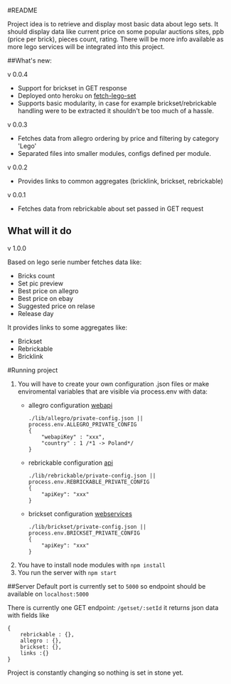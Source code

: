 #README

Project idea is to retrieve and display most basic data about lego sets.
It should display data like current price on some popular auctions sites, ppb (price per brick), pieces count, rating.
There will be more info available as more lego services will be integrated into this project.

##What's new:

v 0.0.4
- Support for brickset in GET response
- Deployed onto heroku on [fetch-lego-set](https://fetch-lego-set.herokuapp.com/)
- Supports basic modularity, in case for example brickset/rebrickable handling were to be extracted it shouldn't be too much of a hassle.

v 0.0.3
- Fetches data from allegro ordering by price and filtering by category 'Lego'
- Separated files into smaller modules, configs defined per module.

v 0.0.2
- Provides links to common aggregates (bricklink, brickset, rebrickable)

v 0.0.1
- Fetches data from rebrickable about set passed in GET request

## What will it do

v 1.0.0

Based on lego serie number fetches data like:
- Bricks count
- Set pic preview
- Best price on allegro
- Best price on ebay
- Suggested price on relase
- Release day

It provides links to some aggregates like:
- Brickset
- Rebrickable
- Bricklink

#Running project

1. You will have to create your own configuration .json files or make enviromental variables that are visible via process.env with data:
    - allegro configuration [webapi](http://allegro.pl/webapi)
    
        ```
        ./lib/allegro/private-config.json || process.env.ALLEGRO_PRIVATE_CONFIG
        {
            "webapiKey" : "xxx",
            "country" : 1 /*1 -> Poland*/
        }
        ```
    - rebrickable configuration [api](http://rebrickable.com/api/)
    
        ```
        ./lib/rebrickable/private-config.json || process.env.REBRICKABLE_PRIVATE_CONFIG
        {
            "apiKey": "xxx"
        }
        ```
        
    - brickset configuration [webservices](http://brickset.com/tools/webservices/v2)
    
        ```
        ./lib/brickset/private-config.json || process.env.BRICKSET_PRIVATE_CONFIG 
        {
            "apiKey": "xxx"
        }
        ```
2. You have to install node modules with `npm install`
3. You run the server with `npm start`

##Server
Default port is currently set to `5000` so endpoint should be available on `localhost:5000`

There is currently one GET endpoint: `/getset/:setId` it returns json data with fields like 
```
{
    rebrickable : {},
    allegro : {},
    brickset: {},
    links :{}
}
```
Project is constantly changing so nothing is set in stone yet.


